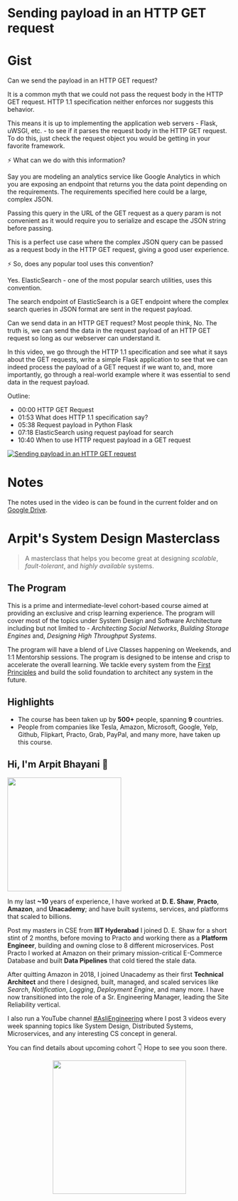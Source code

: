 Sending payload in an HTTP GET request
===


# Gist

Can we send the payload in an HTTP GET request?

It is a common myth that we could not pass the request body in the HTTP GET request. HTTP 1.1 specification neither enforces nor suggests this behavior.

This means it is up to implementing the application web servers - Flask, uWSGI, etc. - to see if it parses the request body in the HTTP GET request. To do this, just check the request object you would be getting in your favorite framework.

⚡ What can we do with this information?

Say you are modeling an analytics service like Google Analytics in which you are exposing an endpoint that returns you the data point depending on the requirements. The requirements specified here could be a large, complex JSON.

Passing this query in the URL of the GET request as a query param is not convenient as it would require you to serialize and escape the JSON string before passing.

This is a perfect use case where the complex JSON query can be passed as a request body in the HTTP GET request, giving a good user experience.

⚡ So, does any popular tool uses this convention?

Yes. ElasticSearch - one of the most popular search utilities, uses this convention.

The search endpoint of ElasticSearch is a GET endpoint where the complex search queries in JSON format are sent in the request payload.


Can we send data in an HTTP GET request? Most people think, No. The truth is, we can send the data in the request payload of an HTTP GET request so long as our webserver can understand it.

In this video, we go through the HTTP 1.1 specification and see what it says about the GET requests, write a simple Flask application to see that we can indeed process the payload of a GET request if we want to, and, more importantly, go through a real-world example where it was essential to send data in the request payload.

Outline:

 - 00:00 HTTP GET Request
 - 01:53 What does HTTP 1.1 specification say?
 - 05:38 Request payload in Python Flask
 - 07:18 ElasticSearch using request payload for search
 - 10:40 When to use HTTP request payload in a GET request

[![Sending payload in an HTTP GET request](https://i.ytimg.com/vi/8S4k7k_f9Sk/mqdefault.jpg)](https://www.youtube.com/watch?v=8S4k7k_f9Sk)


# Notes

The notes used in the video is can be found in the current folder and on [Google Drive](https://drive.google.com/file/d/1JwVEh9EG0ZGts-VePXNlIE1e8kivdHbM/view).


# Arpit's System Design Masterclass

> A masterclass that helps you become great at designing _scalable_, _fault-tolerant_, and _highly available_ systems.

## The Program

This is a prime and intermediate-level cohort-based course aimed at providing an exclusive and crisp learning experience. The program will cover most of the topics under System Design and Software Architecture including but not limited to - _Architecting Social Networks_, _Building Storage Engines_ and, _Designing High Throughput Systems_.

The program will have a blend of Live Classes happening on Weekends, and 1:1 Mentorship sessions. The program is designed to be intense and crisp to accelerate the overall learning. We tackle every system from the [First Principles](https://en.wikipedia.org/wiki/First_principle) and build the solid foundation to architect any system in the future.


## Highlights

 - The course has been taken up by __500+__ people, spanning __9__ countries.
 - People from companies like Tesla, Amazon, Microsoft, Google, Yelp, Github, Flipkart, Practo, Grab, PayPal, and many more, have taken up this course.


## Hi, I'm Arpit Bhayani 👋

<img width="256px" src="https://arpitbhayani.me/static/img/arpit.jpg" />

In my last **~10** years of experience, I have worked at **D. E. Shaw**, **Practo**, **Amazon**, and **Unacademy**; and have built systems, services, and platforms that scaled to billions.

Post my masters in CSE from **IIIT Hyderabad** I joined D. E. Shaw for a short stint of 2 months, before moving to Practo and working there as a **Platform Engineer**, building and owning close to 8 different microservices. Post Practo I worked at Amazon on their primary mission-critical E-Commerce Database and built **Data Pipelines** that cold tiered the stale data.

After quitting Amazon in 2018, I joined Unacademy as their first **Technical Architect** and there I designed, built, managed, and scaled services like _Search_, _Notification_, _Logging_, _Deployment Engine_, and many more. I have now transitioned into the role of a Sr. Engineering Manager, leading the Site Reliability vertical.

I also run a YouTube channel [#AsliEngineering](https://www.youtube.com/c/ArpitBhayani) where I post 3 videos every week spanning topics like System Design, Distributed Systems, Microservices, and any interesting CS concept in general.

You can find details about upcoming cohort 👇‍ Hope to see you soon there.

<center>
<a target="_blank" href="https://arpitbhayani.me/masterclass">
<img src="https://user-images.githubusercontent.com/4745789/137859181-d4499cf4-ce65-4466-8b88-a078ece0f081.PNG" width="300px" />
</a>
</center>